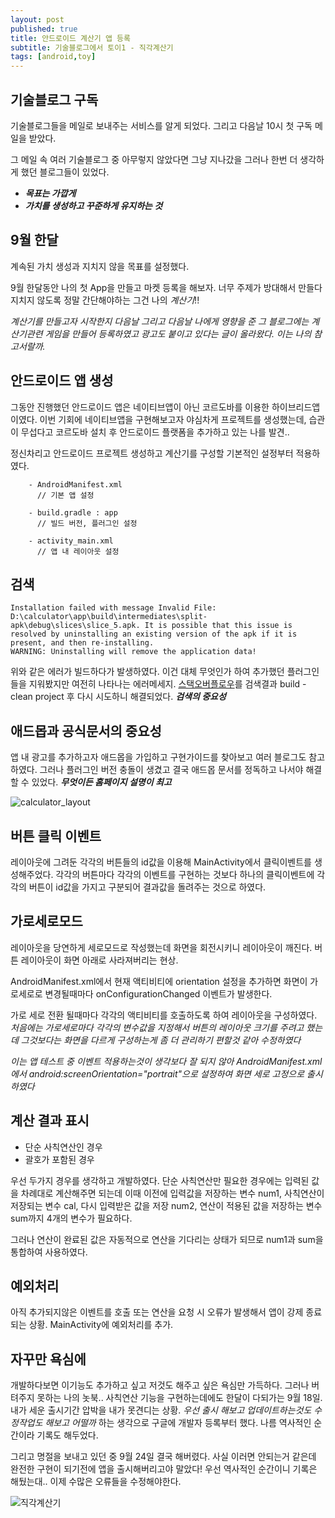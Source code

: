 ```yaml
---
layout: post
published: true
title: 안드로이드 계산기 앱 등록
subtitle: 기술블로그에서 토이1 - 직각계산기
tags: [android,toy]
---
```

## 기술블로그 구독
기술블로그들을 메일로 보내주는 서비스를 알게 되었다. 그리고 다음날 10시 첫 구독 메일을 받았다.

그 메일 속 여러 기술블로그 중 아무렇지 않았다면 그냥 지나갔을 그러나 한번 더 생각하게 했던 블로그들이 있었다.

- ***목표는 가깝게***
- ***가치를 생성하고 꾸준하게 유지하는 것***


## 9월 한달
계속된 가치 생성과 지치지 않을 목표를 설정했다.

9월 한달동안 나의 첫 App을 만들고 마켓 등록을 해보자. 너무 주제가 방대해서 만들다 지치지 않도록 정말 간단해야하는 그건 나의 *계산기*!!

*계산기를 만들고자 시작한지 다음날 그리고 다음날 나에게 영향을 준 그 블로그에는 계산기관련 게임을 만들어 등록하였고 광고도 붙이고 있다는 글이 올라왔다. 이는 나의 참고서랄까.*


## 안드로이드 앱 생성
그동안 진행했던 안드로이드 앱은 네이티브앱이 아닌 코르도바를 이용한 하이브리드앱이였다. 이번 기회에 네이티브앱을 구현해보고자 야심차게 프로젝트를 생성했는데, 습관이 무섭다고 코르도바 설치 후 안드로이드 플랫폼을 추가하고 있는 나를 발견..

정신차리고 안드로이드 프로젝트 생성하고 계산기를 구성할 기본적인 설정부터 적용하였다.

```script
    - AndroidManifest.xml
      // 기본 앱 설정
     
    - build.gradle : app
      // 빌드 버전, 플러그인 설정
   
    - activity_main.xml
      // 앱 내 레이아웃 설정

```

## 검색
```script
Installation failed with message Invalid File: D:\calculator\app\build\intermediates\split-apk\debug\slices\slice_5.apk. It is possible that this issue is resolved by uninstalling an existing version of the apk if it is present, and then re-installing.
WARNING: Uninstalling will remove the application data!
```
위와 같은 에러가 빌드하다가 발생하였다. 이건 대체 무엇인가 하여 추가했던 플러그인들을 지워봤지만 여전히 나타나는 에러메세지. [스택오버플로우](https://stackoverflow.com/questions/42219784/installation-failed-with-message-invalid-file/42226014#42226014)를 검색결과 build - clean project 후 다시 시도하니 해결되었다.
***검색의 중요성***

## 애드몹과 공식문서의 중요성
앱 내 광고를 추가하고자 애드몹을 가입하고 구현가이드를 찾아보고 여러 블로그도 참고하였다. 그러나 플러그인 버전 충돌이 생겼고 결국 애드몹 문서를 정독하고 나서야 해결할 수 있었다. 
***무엇이든 홈페이지 설명이 최고***

![calculator_layout](/jiggag.github.io/img/posts/2018/09/calculator_layout.png)


## 버튼 클릭 이벤트
레이아웃에 그려둔 각각의 버튼들의 id값을 이용해 MainActivity에서 클릭이벤트를 생성해주었다. 각각의 버튼마다 각각의 이벤트를 구현하는 것보다 하나의 클릭이벤트에 각각의 버튼이 id값을 가지고 구분되어 결과값을 돌려주는 것으로 하였다.

## 가로세로모드
레이아웃을 당연하게 세로모드로 작성했는데 화면을 회전시키니 레이아웃이 깨진다. 버튼 레이아웃이 화면 아래로 사라져버리는 현상.

AndroidManifest.xml에서 현재 액티비티에 orientation 설정을 추가하면 화면이 가로세로로 변경될때마다 onConfigurationChanged 이벤트가 발생한다.

가로 세로 전환 될때마다 각각의 액티비티를 호출하도록 하여 레이아웃을 구성하였다. *처음에는 가로세로마다 각각의 변수값을 지정해서 버튼의 레이아웃 크기를 주려고 했는데 그것보다는 화면을 다르게 구성하는게 좀 더 관리하기 편할것 같아 수정하였다*

*이는 앱 테스트 중 이벤트 적용하는것이 생각보다 잘 되지 않아 AndroidManifest.xml에서 android:screenOrientation="portrait"으로 설정하여 화면 세로 고정으로 출시하였다*


## 계산 결과 표시
- 단순 사칙연산인 경우
- 괄호가 포함된 경우

우선 두가지 경우를 생각하고 개발하였다. 단순 사칙연산만 필요한 경우에는 입력된 값을 차례대로 계산해주면 되는데 이때 이전에 입력값을 저장하는 변수 num1, 사칙연산이 저장되는 변수 cal, 다시 입력받은 값을 저장 num2, 연산이 적용된 값을 저장하는 변수 sum까지 4개의 변수가 필요하다.

그러나 연산이 완료된 값은 자동적으로 연산을 기다리는 상태가 되므로 num1과 sum을 통합하여 사용하였다.


## 예외처리
아직 추가되지않은 이벤트를 호출 또는 연산을 요청 시 오류가 발생해서 앱이 강제 종료되는 상황. MainActivity에 예외처리를 추가.


## 자꾸만 욕심에
개발하다보면 이기능도 추가하고 싶고 저것도 해주고 싶은 욕심만 가득하다. 그러나 버텨주지 못하는 나의 놋북.. 사칙연산 기능을 구현하는데에도 한달이 다되가는 9월 18일. 내가 세운 출시기간 압박을 내가 못견디는 상황. *우선 출시 해보고 업데이트하는것도 수정작업도 해보고 어떨까* 하는 생각으로 구글에 개발자 등록부터 했다. 나름 역사적인 순간이라 기록도 해두었다.

그리고 명절을 보내고 있던 중 9월 24일 결국 해버렸다. 사실 이러면 안되는거 같은데 완전한 구현이 되기전에 앱을 출시해버리고야 말았다! 우선 역사적인 순간이니 기록은 해뒀는대.. 이제 수많은 오류들을 수정해야한다.

![직각계산기](/jiggag.github.io/img/posts/2018/09/jiggag_calc.png)


